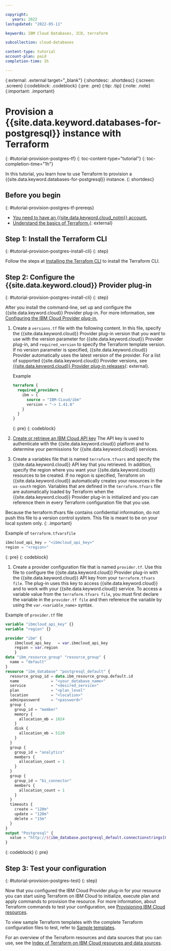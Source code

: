 ```yaml
---

copyright:
   years: 2022
lastupdated: "2022-05-11"

keywords: IBM Cloud Databases, ICD, terraform

subcollection: cloud-databases

content-type: tutorial
account-plan: paid
completion-time: 1h

---
```


{:external: .external target="_blank"}
{:shortdesc: .shortdesc}
{:screen: .screen}
{:codeblock: .codeblock}
{:pre: .pre}
{:tip: .tip}
{:note: .note}
{:important: .important}

# Provision a {{site.data.keyword.databases-for-postgresql}} instance with Terraform
{: #tutorial-provision-postgres-tf}
{: toc-content-type="tutorial"} 
{: toc-completion-time="1h"} 

In this tutorial, you learn how to use Terraform to provision a {{site.data.keyword.databases-for-postgresql}} instance.
{: shortdesc}

## Before you begin
{: #tutorial-provision-postgres-tf-prereqs}

* [You need to have an {{site.data.keyword.cloud_notm}} account.](https://cloud.ibm.com/registration)
* [Understand the basics of Terraform.](https://www.terraform.io/intro){: external}

## Step 1: Install the Terraform CLI
{: #tutorial-provision-postgres-install-cli}
{: step}

Follow the steps at [Installing the Terrafom CLI](/docs/ibm-cloud-provider-for-terraform?topic=ibm-cloud-provider-for-terraform-getting-started) to install the Terraform CLI.

## Step 2: Configure the {{site.data.keyword.cloud}} Provider plug-in
{: #tutorial-provision-postgres-install-cli}
{: step}

After you install the command-line, set up and configure the {{site.data.keyword.cloud}} Provider plug-in. For more information, see [Configuring the IBM Cloud Provider plug-in.](/docs/ibm-cloud-provider-for-terraform?topic=ibm-cloud-provider-for-terraform-getting-started#install_provider)

1. Create a `versions.tf` file with the following content. In this file, specify the {{site.data.keyword.cloud}} Provider plug-in version that you want to use with the version parameter for {{site.data.keyword.cloud}} Provider plug-in, and `required_version` to specify the Terraform template version. If no version parameter is specified, {{site.data.keyword.cloud}} Provider automatically uses the latest version of the provider. For a list of supported {{site.data.keyword.cloud}} Provider versions, see [{{site.data.keyword.cloud}} Provider plug-in releases](https://github.com/IBM-Cloud/terraform-provider-ibm/releases){: external}.

   Example
   ```terraform
   terraform {
     required_providers {
       ibm = {
         source = "IBM-CLoud/ibm"
         version = "-> 1.41.0"
       }
     }
   }
   ```
   {: pre}
   {: codeblock}

1. [Create or retrieve an IBM Cloud API key](/docs/account?topic=account-userapikey#create_user_key) The API key is used to authenticate with the {{site.data.keyword.cloud}} platform and to determine your permissions for {{site.data.keyword.cloud}} services.
1. Create a variables file that is named `terraform.tfvars` and specify the {{site.data.keyword.cloud}} API key that you retrieved. In addition, specify the region where you want your {{site.data.keyword.cloud}} resources to be created. If no region is specified, Terraform on {{site.data.keyword.cloud}} automatically creates your resources in the `us-south` region. Variables that are defined in the `terraform.tfvars` file are automatically loaded by Terraform when the {{site.data.keyword.cloud}} Provider plug-in is initialized and you can reference them in every Terraform configuration file that you use.

Because the terraform.tfvars file contains confidential information, do not push this file to a version control system. This file is meant to be on your local system only.
{: .important}

Example of `terraform.tfvarsfile`
```terraform
ibmcloud_api_key = "<ibmcloud_api_key>"
region = "<region>"
```
{: pre}
{: codeblock}

1. Create a provider configuration file that is named `provider.tf`. Use this file to configure the {{site.data.keyword.cloud}} Provider plug-in with the {{site.data.keyword.cloud}} API key from your `terraform.tfvars file`. The plug-in uses this key to access {{site.data.keyword.cloud}} and to work with your {{site.data.keyword.cloud}} service. To access a variable value from the `terraform.tfvars file`, you must first declare the variable in the `provider.tf file` and then reference the variable by using the `var.<variable_name>` syntax.

Example of `provider.tf` file

```terraform
variable "ibmcloud_api_key" {}
variable "region" {}

provider "ibm" {
    ibmcloud_api_key   = var.ibmcloud_api_key
    region = var.region
    }
data "ibm_resource_group" "resource_group" {
  name = "default"
}
resource "ibm_database" "postgresql_default" {
  resource_group_id = data.ibm_resource_group.default.id 
  name              = "<your_database_name>"
  service           = "<desired_service>"
  plan              = "<plan_level" 
  location          = "<location>" 
  adminpassword     = "<password>" 
  group {
    group_id = "member"
    memory {
      allocation_mb = 1024
    }
    disk {
      allocation_mb = 5120
    }
  }
  group {
    group_id = "analytics"
    members {
      allocation_count = 1
    }
  }
  group {
    group_id = "bi_connector"
    members {
      allocation_count = 1
    }
  }
  timeouts {
    create = "120m"
    update = "120m"
    delete = "15m"
  }
}
output "Postgresql" {
  value = "http://${ibm_database.postgresql_default.connectionstrings[0].composed}"
}
```
{: codeblock}
{: pre}

## Step 3: Test your configuration
{: #tutorial-provision-postgres-test}
{: step}

Now that you configured the IBM Cloud Provider plug-in for your resource you can start using Terraform on IBM Cloud to initialize, execute plan and apply commands to provision the resource. For more information, about Terraform commands to test your configuration, see [Provisioning IBM Cloud resources](/docs/ibm-cloud-provider-for-terraform?topic=ibm-cloud-provider-for-terraform-manage_resources#provision_resources).

To view sample Terraform templates with the complete Terraform configuration files to test, refer to [Sample templates](/docs/ibm-cloud-provider-for-terraform?topic=ibm-cloud-provider-for-terraform-provider-template#sample-templates).

For an overview of the Terraform resources and data sources that you can use, see the [Index of Terraform on IBM Cloud resources and data sources](/docs/ibm-cloud-provider-for-terraform?topic=ibm-cloud-provider-for-terraform-resources-datasource-list).
